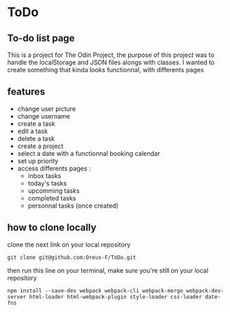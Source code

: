 # ToDo

## To-do list page

This is a project for The Odin Project, the purpose of this project was to handle the localStorage and JSON files alongs with classes. 
I wanted to create something that kinda looks functionnal, with differents pages

## features

- change user picture
- change username
- create a task
- edit a task
- delete a task
- create a project
- select a date with a functionnal booking calendar
- set up priority 
- access differents pages :
    - inbox tasks
    - today's tasks
    - upcomming tasks
    - completed tasks
    - personnal tasks (once created)


## how to clone locally


clone the next link on your local repository

`git clone git@github.com:Oreus-F/ToDo.git`

then run this line on your terminal, make sure you're still on your local repository

`npm install --save-dev webpack webpack-cli webpack-merge webpack-dev-server html-loader html-webpack-plugin style-loader css-loader date-fns`